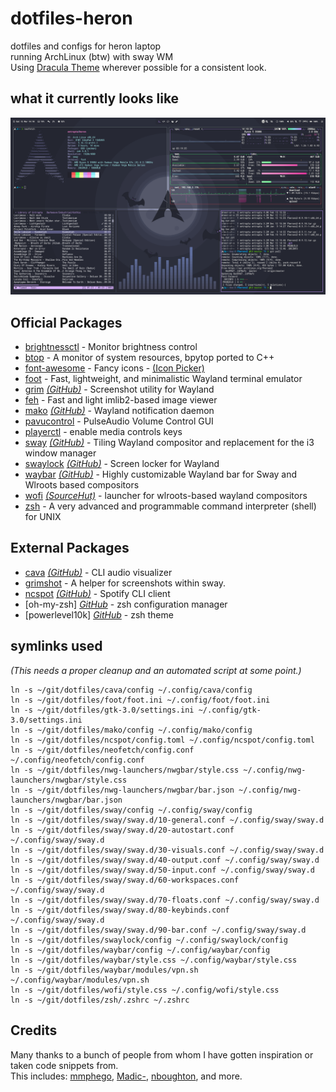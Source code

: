 # dotfiles-heron
dotfiles and configs for heron laptop  
running ArchLinux (btw) with sway WM  
Using [Dracula Theme](https://draculatheme.com/) wherever possible for a consistent look.

## what it currently looks like
![preview](./preview.png)

## Official Packages
- [brightnessctl](https://archlinux.org/packages/community/x86_64/brightnessctl/) - Monitor brightness control
- [btop](https://archlinux.org/packages/community/x86_64/btop/) - A monitor of system resources, bpytop ported to C++
- [font-awesome](https://archlinux.org/packages/community/any/font-awesome/) - Fancy icons - [(Icon Picker)](https://fontawesome.com/v6/search?m=free)
- [foot](https://archlinux.org/packages/community/x86_64/foot/) - Fast, lightweight, and minimalistic Wayland terminal emulator
- [grim](https://archlinux.org/packages/community/x86_64/grim/) *[(GitHub)](https://github.com/emersion/grim)* - Screenshot utility for Wayland
- [feh](https://archlinux.org/packages/extra/x86_64/feh/) - Fast and light imlib2-based image viewer
- [mako](https://archlinux.org/packages/community/x86_64/mako/) *[(GitHub)](https://github.com/emersion/mako)* - Wayland notification daemon
- [pavucontrol](https://archlinux.org/packages/extra/x86_64/pavucontrol/) - PulseAudio Volume Control GUI
- [playerctl](https://archlinux.org/packages/community/x86_64/playerctl/) - enable media controls keys
- [sway](https://archlinux.org/packages/community/x86_64/sway/) *[(GitHub)](https://github.com/swaywm/sway)* - Tiling Wayland compositor and replacement for the i3 window manager
- [swaylock](https://archlinux.org/packages/community/x86_64/swaylock/) *[(GitHub)](https://github.com/swaywm/swaylock)* - Screen locker for Wayland
- [waybar](https://archlinux.org/packages/community/x86_64/waybar/) *[(GitHub)](https://github.com/Alexays/Waybar)* - Highly customizable Wayland bar for Sway and Wlroots based compositors
- [wofi](https://archlinux.org/packages/community/x86_64/wofi/) *[(SourceHut)](https://hg.sr.ht/~scoopta/wofi)* - launcher for wlroots-based wayland compositors
- [zsh](https://archlinux.org/packages/extra/x86_64/zsh/) - A very advanced and programmable command interpreter (shell) for UNIX

## External Packages
- [cava](https://aur.archlinux.org/packages/cava/) *[(GitHub)](https://github.com/karlstav/cava)* - CLI audio visualizer
- [grimshot](https://aur.archlinux.org/packages/grimshot/) - A helper for screenshots within sway.
- [ncspot](https://aur.archlinux.org/packages/ncspot/) *[(GitHub)](https://github.com/hrkfdn/ncspot)* - Spotify CLI client
- [oh-my-zsh] *[GitHub](https://github.com/ohmyzsh/ohmyzsh)* - zsh configuration manager
- [powerlevel10k] *[GitHub](https://github.com/romkatv/powerlevel10k)* - zsh theme

## symlinks used
*(This needs a proper cleanup and an automated script at some point.)*
```
ln -s ~/git/dotfiles/cava/config ~/.config/cava/config
ln -s ~/git/dotfiles/foot/foot.ini ~/.config/foot/foot.ini
ln -s ~/git/dotfiles/gtk-3.0/settings.ini ~/.config/gtk-3.0/settings.ini
ln -s ~/git/dotfiles/mako/config ~/.config/mako/config
ln -s ~/git/dotfiles/ncspot/config.toml ~/.config/ncspot/config.toml
ln -s ~/git/dotfiles/neofetch/config.conf ~/.config/neofetch/config.conf
ln -s ~/git/dotfiles/nwg-launchers/nwgbar/style.css ~/.config/nwg-launchers/nwgbar/style.css
ln -s ~/git/dotfiles/nwg-launchers/nwgbar/bar.json ~/.config/nwg-launchers/nwgbar/bar.json
ln -s ~/git/dotfiles/sway/config ~/.config/sway/config
ln -s ~/git/dotfiles/sway/sway.d/10-general.conf ~/.config/sway/sway.d
ln -s ~/git/dotfiles/sway/sway.d/20-autostart.conf ~/.config/sway/sway.d
ln -s ~/git/dotfiles/sway/sway.d/30-visuals.conf ~/.config/sway/sway.d
ln -s ~/git/dotfiles/sway/sway.d/40-output.conf ~/.config/sway/sway.d
ln -s ~/git/dotfiles/sway/sway.d/50-input.conf ~/.config/sway/sway.d
ln -s ~/git/dotfiles/sway/sway.d/60-workspaces.conf ~/.config/sway/sway.d
ln -s ~/git/dotfiles/sway/sway.d/70-floats.conf ~/.config/sway/sway.d
ln -s ~/git/dotfiles/sway/sway.d/80-keybinds.conf ~/.config/sway/sway.d
ln -s ~/git/dotfiles/sway/sway.d/90-bar.conf ~/.config/sway/sway.d
ln -s ~/git/dotfiles/swaylock/config ~/.config/swaylock/config
ln -s ~/git/dotfiles/waybar/config ~/.config/waybar/config
ln -s ~/git/dotfiles/waybar/style.css ~/.config/waybar/style.css
ln -s ~/git/dotfiles/waybar/modules/vpn.sh ~/.config/waybar/modules/vpn.sh
ln -s ~/git/dotfiles/wofi/style.css ~/.config/wofi/style.css
ln -s ~/git/dotfiles/zsh/.zshrc ~/.zshrc
```

## Credits
Many thanks to a bunch of people from whom I have gotten inspiration or taken code snippets from.  
This includes: [mmphego](https://github.com/mmphego/dot-files), [Madic-](https://github.com/Madic-/Sway-DE), [nboughton](https://github.com/nboughton/dotfiles), and more.
